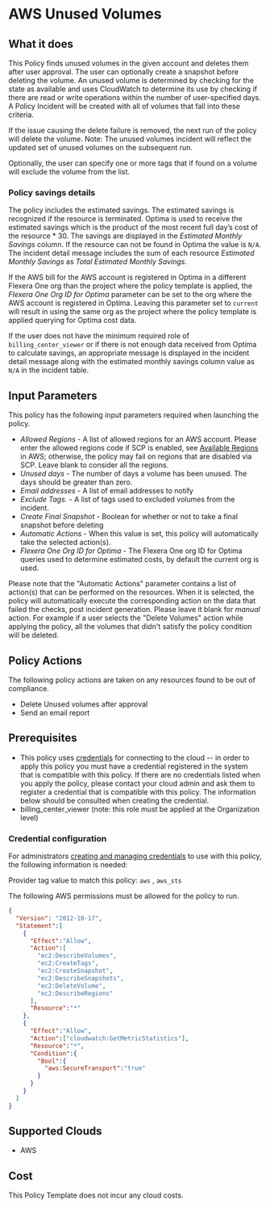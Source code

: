 # AWS Unused Volumes

## What it does

This Policy finds unused volumes in the given account and deletes them after user approval. The user can optionally create a snapshot before deleting the volume. An unused volume is determined by checking for the state as available and uses CloudWatch to determine its use by checking if there are read or write operations within the number of user-specified days. A Policy Incident will be created with all of volumes that fall into these criteria.

If the issue causing the delete failure is removed, the next run of the policy will delete the volume.
Note: The unused volumes incident will reflect the updated set of unused volumes on the subsequent run.

Optionally, the user can specify one or more tags that if found on a volume will exclude the volume from the list.

### Policy savings details

The policy includes the estimated savings. The estimated savings is recognized if the resource is terminated. Optima is used to receive the estimated savings which is the product of the most recent full day’s cost of the resource \* 30. The savings are displayed in the *Estimated Monthly Savings* column. If the resource can not be found in Optima the value is `N/A`. The incident detail message includes the sum of each resource *Estimated Monthly Savings* as *Total Estimated Monthly Savings*.

If the AWS bill for the AWS account is registered in Optima in a different Flexera One org than the project where the policy template is applied, the *Flexera One Org ID for Optima* parameter can be set to the org where the AWS account is registered in Optima. Leaving this parameter set to `current` will result in using the same org as the project where the policy template is applied querying for Optima cost data.

If the user does not have the minimum required role of `billing_center_viewer` or if there is not enough data received from Optima to calculate savings, an appropriate message is displayed in the incident detail message along with the estimated monthly savings column value as `N/A` in the incident table.

## Input Parameters

This policy has the following input parameters required when launching the policy.

- *Allowed Regions* - A list of allowed regions for an AWS account. Please enter the allowed regions code if SCP is enabled, see [Available Regions](https://docs.aws.amazon.com/AWSEC2/latest/UserGuide/using-regions-availability-zones.html#concepts-available-regions) in AWS; otherwise, the policy may fail on regions that are disabled via SCP. Leave blank to consider all the regions.
- *Unused days* - The number of days a volume has been unused. The days should be greater than zero.
- *Email addresses* - A list of email addresses to notify
- *Exclude Tags.* - A list of tags used to excluded volumes from the incident.
- *Create Final Snapshot* - Boolean for whether or not to take a final snapshot before deleting
- *Automatic Actions* - When this value is set, this policy will automatically take the selected action(s).
- *Flexera One Org ID for Optima* - The Flexera One org ID for Optima queries used to determine estimated costs, by default the current org is used.

Please note that the "Automatic Actions" parameter contains a list of action(s) that can be performed on the resources. When it is selected, the policy will automatically execute the corresponding action on the data that failed the checks, post incident generation. Please leave it blank for *manual* action.
For example if a user selects the "Delete Volumes" action while applying the policy, all the volumes that didn't satisfy the policy condition will be deleted.

## Policy Actions

The following policy actions are taken on any resources found to be out of compliance.

- Delete Unused volumes after approval
- Send an email report

## Prerequisites

- This policy uses [credentials](https://docs.flexera.com/flexera/EN/Automation/ManagingCredentialsExternal.htm) for connecting to the cloud -- in order to apply this policy you must have a credential registered in the system that is compatible with this policy. If there are no credentials listed when you apply the policy, please contact your cloud admin and ask them to register a credential that is compatible with this policy. The information below should be consulted when creating the credential.
- billing_center_viewer (note: this role must be applied at the Organization level)

### Credential configuration

For administrators [creating and managing credentials](https://docs.flexera.com/flexera/EN/Automation/ManagingCredentialsExternal.htm) to use with this policy, the following information is needed:

Provider tag value to match this policy: `aws` , `aws_sts`

The following AWS permissions must be allowed for the policy to run.

```json
{
  "Version": "2012-10-17",
  "Statement":[
    {
      "Effect":"Allow",
      "Action":[
        "ec2:DescribeVolumes",
        "ec2:CreateTags",
        "ec2:CreateSnapshot",
        "ec2:DescribeSnapshots",
        "ec2:DeleteVolume",
        "ec2:DescribeRegions"
      ],
      "Resource":"*"
    },
    {
      "Effect":"Allow",
      "Action":["cloudwatch:GetMetricStatistics"],
      "Resource":"*",
      "Condition":{
        "Bool":{
          "aws:SecureTransport":"true"
        }
      }
    }
  ]
}
```

## Supported Clouds

- AWS

## Cost

This Policy Template does not incur any cloud costs.
